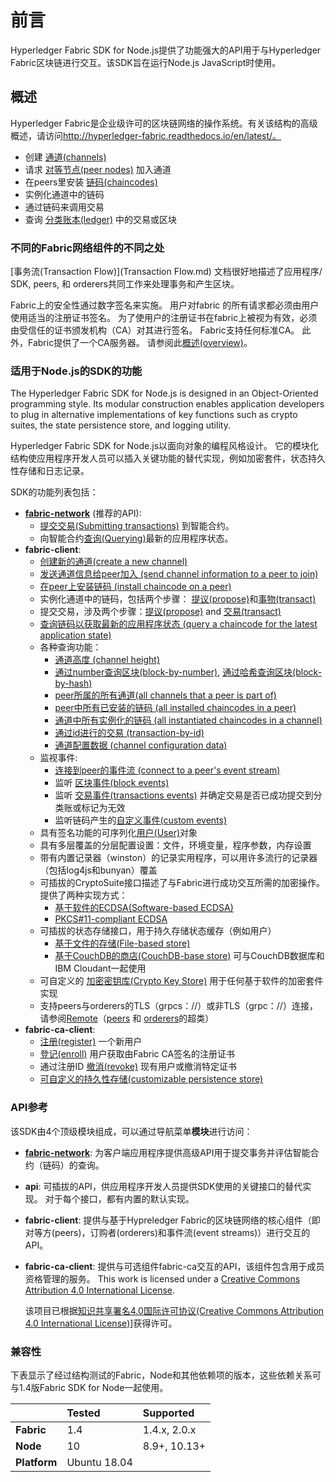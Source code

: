 # 前言

Hyperledger Fabric SDK for Node.js提供了功能强大的API用于与Hyperledger Fabric区块链进行交互。该SDK旨在运行Node.js JavaScript时使用。

## 概述

Hyperledger Fabric是企业级许可的区块链网络的操作系统。有关该结构的高级概述，请访问<http://hyperledger-fabric.readthedocs.io/en/latest/。>

- 创建 [通道(channels)](channel.md)
- 请求 [对等节点(peer nodes)](peer.md) 加入通道
- 在peers里安装 [链码(chaincodes)](chaincode.md)
- 实例化通道中的链码
- 通过链码来调用交易
- 查询 [分类账本(ledger)](ledger-features.md) 中的交易或区块

### 不同的Fabric网络组件的不同之处

[事务流(Transaction Flow)](Transaction Flow.md) 文档很好地描述了应用程序/ SDK, peers, 和 orderers共同工作来处理事务和产生区块。

Fabric上的安全性通过数字签名来实施。 用户对fabric 的所有请求都必须由用户使用适当的注册证书签名。 为了使用户的注册证书在fabric上被视为有效，必须由受信任的证书颁发机构（CA）对其进行签名。 Fabric支持任何标准CA。 此外，Fabric提供了一个CA服务器。 请参阅此[概述(overview)](overview.md)。

### 适用于Node.js的SDK的功能

The Hyperledger Fabric SDK for Node.js is designed in an Object-Oriented programming style. Its modular construction enables application developers to plug in alternative implementations of key functions such as crypto suites, the state persistence store, and logging utility.

Hyperledger Fabric SDK for Node.js以面向对象的编程风格设计。 它的模块化结构使应用程序开发人员可以插入关键功能的替代实现，例如加密套件，状态持久性存储和日志记录。

SDK的功能列表包括：

- [**fabric-network**](module-fabric-network.md) (推荐的API):
  - [提交交易(Submitting transactions)](module-fabric-network.Transaction.md) 到智能合约。
  - 向智能合约[查询(Querying)](evaluate.md)最新的应用程序状态。
- **fabric-client**:
  - [创建新的通道(create a new channel)](createChannel.md)
  - [发送通道信息给peer加入 (send channel information to a peer to join)](joinChannel.md)
  - [在peer上安装链码 (install chaincode on a peer)](installChaincode.md)
  - 实例化通道中的链码，包括两个步骤： [提议(propose)](sendInstantiateProposal.md)和[事物(transact)](sendTransaction.md)
  - 提交交易，涉及两个步骤：[提议(propose)](sendTransactionProposal.md) and [交易(transact)](sendTransaction.md)
  - [查询链码以获取最新的应用程序状态 (query a chaincode for the latest application state)](queryByChaincode.md)
  - 各种查询功能：
    - [通道高度 (channel height)](https://hyperledger.github.io/fabric-sdk-node/release-1.4/Channel.html#queryInfo)
    - [通过number查询区块(block-by-number)](https://hyperledger.github.io/fabric-sdk-node/release-1.4/Channel.html#queryBlock), [通过哈希查询区块(block-by-hash)](https://hyperledger.github.io/fabric-sdk-node/release-1.4/Channel.html#queryBlockByHash)
    - [peer所属的所有通道(all channels that a peer is part of)](https://hyperledger.github.io/fabric-sdk-node/release-1.4/Client.html#queryChannels)
    - [peer中所有已安装的链码 (all installed chaincodes in a peer)](https://hyperledger.github.io/fabric-sdk-node/release-1.4/Client.html#queryInstalledChaincodes)
    - [通道中所有实例化的链码 (all instantiated chaincodes in a channel)](https://hyperledger.github.io/fabric-sdk-node/release-1.4/Channel.html#queryInstantiatedChaincodes)
    - [通过id进行的交易 (transaction-by-id)](https://hyperledger.github.io/fabric-sdk-node/release-1.4/Channel.html#queryTransaction)
    - [通道配置数据 (channel configuration data)](https://hyperledger.github.io/fabric-sdk-node/release-1.4/Channel.html#getChannelConfig)
  - 监视事件:
    - [连接到peer的事件流 (connect to a peer's event stream)](https://hyperledger.github.io/fabric-sdk-node/release-1.4/ChannelEventHub.html#connect)
    - 监听 [区块事件(block events)](https://hyperledger.github.io/fabric-sdk-node/release-1.4/ChannelEventHub.html#registerBlockEvent)
    - 监听 [交易事件(transactions events)](https://hyperledger.github.io/fabric-sdk-node/release-1.4/ChannelEventHub.html#registerTxEvent)  并确定交易是否已成功提交到分类账或标记为无效
    - 监听链码产生的[自定义事件(custom events)](https://hyperledger.github.io/fabric-sdk-node/release-1.4/ChannelEventHub.html#registerChaincodeEvent)
  - 具有签名功能的可序列化[用户(User)](https://hyperledger.github.io/fabric-sdk-node/release-1.4/User.html)对象
  - 具有多层覆盖的分层配置设置：文件，环境变量，程序参数，内存设置
  - 带有内置记录器（winston）的记录实用程序，可以用许多流行的记录器（包括log4js和bunyan）覆盖
  - 可插拔的CryptoSuite接口描述了与Fabric进行成功交互所需的加密操作。 提供了两种实现方式：
    - [基于软件的ECDSA(Software-based ECDSA)](https://hyperledger.github.io/fabric-sdk-node/release-1.4/CryptoSuite_ECDSA_AES.html)
    - [PKCS#11-compliant ECDSA](https://hyperledger.github.io/fabric-sdk-node/release-1.4/CryptoSuite_PKCS11.html)
  - 可插拔的状态存储接口，用于持久存储状态缓存（例如用户）
    - [基于文件的存储(File-based store)](https://hyperledger.github.io/fabric-sdk-node/release-1.4/FileKeyValueStore.html)
    - [基于CouchDB的商店(CouchDB-base store)](https://hyperledger.github.io/fabric-sdk-node/release-1.4/CouchDBKeyValueStore.html) 可与CouchDB数据库和IBM Cloudant一起使用
  - 可自定义的 [加密密钥库(Crypto Key Store)](https://hyperledger.github.io/fabric-sdk-node/release-1.4/CryptoKeyStore.html) 用于任何基于软件的加密套件实现
  - 支持peers与orderers的TLS（grpcs：//）或非TLS（grpc：//）连接，请参阅[Remote](https://hyperledger.github.io/fabric-sdk-node/release-1.4/Remote.html)（[peers](https://hyperledger.github.io/fabric-sdk-node/release-1.4/Peer.html) 和 [orderers](https://hyperledger.github.io/fabric-sdk-node/release-1.4/Orderer.html)的超类）
- **fabric-ca-client**:
  - [注册(register)](https://hyperledger.github.io/fabric-sdk-node/release-1.4/FabricCAServices.html#register) 一个新用户
  - [登记(enroll)](https://hyperledger.github.io/fabric-sdk-node/release-1.4/FabricCAServices.html#enroll) 用户获取由Fabric CA签名的注册证书
  - 通过注册ID [撤消(revoke)](https://hyperledger.github.io/fabric-sdk-node/release-1.4/FabricCAServices.html#revoke) 现有用户或撤消特定证书
  - [可自定义的持久性存储(customizable persistence store)](https://hyperledger.github.io/fabric-sdk-node/release-1.4/FabricCAServices.html)

### API参考

该SDK由4个顶级模块组成，可以通过导航菜单**模块**进行访问：

- [**fabric-network**](https://hyperledger.github.io/fabric-sdk-node/release-1.4/module-fabric-network.html): 为客户端应用程序提供高级API用于提交事务并评估智能合约（链码）的查询。

- **api**: 可插拔的API，供应用程序开发人员提供SDK使用的关键接口的替代实现。 对于每个接口，都有内置的默认实现。

- **fabric-client**: 提供与基于Hypreledger Fabric的区块链网络的核心组件（即对等方(peers)，订购者(orderers)和事件流(event streams)）进行交互的API。

- **fabric-ca-client**: 提供与可选组件fabric-ca交互的API，该组件包含用于成员资格管理的服务。
  This work is licensed under a [Creative Commons Attribution 4.0 International License](http://creativecommons.org/licenses/by/4.0/).

  该项目已根据[知识共享署名4.0国际许可协议(Creative Commons Attribution 4.0 International License)](http://creativecommons.org/licenses/by/4.0/)]获得许可。

### 兼容性

下表显示了经过结构测试的Fabric，Node和其他依赖项的版本，这些依赖关系可与1.4版Fabric SDK for Node一起使用。

|              | Tested       | Supported    |
| :----------- | :----------- | :----------- |
| **Fabric**   | 1.4          | 1.4.x, 2.0.x |
| **Node**     | 10           | 8.9+, 10.13+ |
| **Platform** | Ubuntu 18.04 |              |
